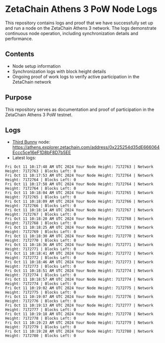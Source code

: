 # ZetaChain Athens 3 PoW Node Logs
This repository contains logs and proof that we have successfully set up and run a node on the ZetaChain Athens 3 network. The logs demonstrate continuous node operation, including synchronization details and performance.

## Contents
- Node setup information
- Synchronization logs with block height details
- Ongoing proof of work logs to verify active participation in the ZetaChain network

## Purpose
This repository serves as documentation and proof of participation in the ZetaChain Athens 3 PoW testnet.

## Logs

- [Third Bunny](https://thirdbunny.xyz/) node: https://athens.explorer.zetachain.com/address/0x225254d35dE666064Eccc5ce16eF1D8bF8D7b5EE
- Latest logs:
```
Fri Oct 11 10:17:48 AM UTC 2024 Your Node Height: 7172763 | Network Height: 7172763 | Blocks Left: 0
Fri Oct 11 10:17:53 AM UTC 2024 Your Node Height: 7172764 | Network Height: 7172764 | Blocks Left: 0
Fri Oct 11 10:17:58 AM UTC 2024 Your Node Height: 7172764 | Network Height: 7172764 | Blocks Left: 0
Fri Oct 11 10:18:04 AM UTC 2024 Your Node Height: 7172765 | Network Height: 7172765 | Blocks Left: 0
Fri Oct 11 10:18:09 AM UTC 2024 Your Node Height: 7172766 | Network Height: 7172766 | Blocks Left: 0
Fri Oct 11 10:18:14 AM UTC 2024 Your Node Height: 7172767 | Network Height: 7172767 | Blocks Left: 0
Fri Oct 11 10:18:20 AM UTC 2024 Your Node Height: 7172768 | Network Height: 7172768 | Blocks Left: 0
Fri Oct 11 10:18:25 AM UTC 2024 Your Node Height: 7172769 | Network Height: 7172769 | Blocks Left: 0
Fri Oct 11 10:18:30 AM UTC 2024 Your Node Height: 7172770 | Network Height: 7172770 | Blocks Left: 0
Fri Oct 11 10:18:36 AM UTC 2024 Your Node Height: 7172771 | Network Height: 7172771 | Blocks Left: 0
Fri Oct 11 10:18:41 AM UTC 2024 Your Node Height: 7172772 | Network Height: 7172772 | Blocks Left: 0
Fri Oct 11 10:18:46 AM UTC 2024 Your Node Height: 7172773 | Network Height: 7172773 | Blocks Left: 0
Fri Oct 11 10:18:51 AM UTC 2024 Your Node Height: 7172774 | Network Height: 7172774 | Blocks Left: 0
Fri Oct 11 10:18:57 AM UTC 2024 Your Node Height: 7172774 | Network Height: 7172774 | Blocks Left: 0
Fri Oct 11 10:19:02 AM UTC 2024 Your Node Height: 7172775 | Network Height: 7172775 | Blocks Left: 0
Fri Oct 11 10:19:07 AM UTC 2024 Your Node Height: 7172776 | Network Height: 7172776 | Blocks Left: 0
Fri Oct 11 10:19:13 AM UTC 2024 Your Node Height: 7172777 | Network Height: 7172777 | Blocks Left: 0
Fri Oct 11 10:19:18 AM UTC 2024 Your Node Height: 7172778 | Network Height: 7172778 | Blocks Left: 0
Fri Oct 11 10:19:23 AM UTC 2024 Your Node Height: 7172779 | Network Height: 7172779 | Blocks Left: 0
Fri Oct 11 10:19:28 AM UTC 2024 Your Node Height: 7172780 | Network Height: 7172780 | Blocks Left: 0
```
